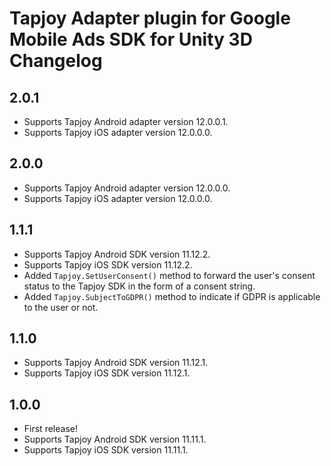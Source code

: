 # Tapjoy Adapter plugin for Google Mobile Ads SDK for Unity 3D Changelog

## 2.0.1

- Supports Tapjoy Android adapter version 12.0.0.1.
- Supports Tapjoy iOS adapter version 12.0.0.0.

## 2.0.0

- Supports Tapjoy Android adapter version 12.0.0.0.
- Supports Tapjoy iOS adapter version 12.0.0.0.

## 1.1.1

- Supports Tapjoy Android SDK version 11.12.2.
- Supports Tapjoy iOS SDK version 11.12.2.
- Added `Tapjoy.SetUserConsent()` method to forward the user's consent status to the Tapjoy SDK in the form of a consent string.
- Added `Tapjoy.SubjectToGDPR()` method to indicate if GDPR is applicable to the user or not.

## 1.1.0

- Supports Tapjoy Android SDK version 11.12.1.
- Supports Tapjoy iOS SDK version 11.12.1.

## 1.0.0

- First release!
- Supports Tapjoy Android SDK version 11.11.1.
- Supports Tapjoy iOS SDK version 11.11.1.

